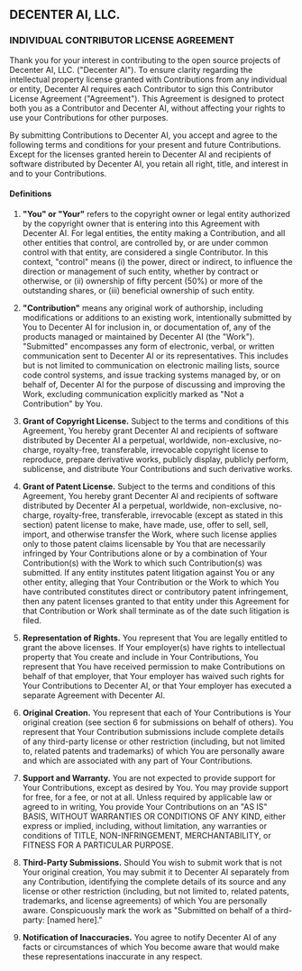 ## DECENTER AI, LLC.

### INDIVIDUAL CONTRIBUTOR LICENSE AGREEMENT

Thank you for your interest in contributing to the open source projects of Decenter AI, LLC. ("Decenter AI"). To ensure clarity regarding the intellectual property license granted with Contributions from any individual or entity, Decenter AI requires each Contributor to sign this Contributor License Agreement ("Agreement"). This Agreement is designed to protect both you as a Contributor and Decenter AI, without affecting your rights to use your Contributions for other purposes.

By submitting Contributions to Decenter AI, you accept and agree to the following terms and conditions for your present and future Contributions. Except for the licenses granted herein to Decenter AI and recipients of software distributed by Decenter AI, you retain all right, title, and interest in and to your Contributions.

#### Definitions

1. **"You" or "Your"** refers to the copyright owner or legal entity authorized by the copyright owner that is entering into this Agreement with Decenter AI. For legal entities, the entity making a Contribution, and all other entities that control, are controlled by, or are under common control with that entity, are considered a single Contributor. In this context, "control" means (i) the power, direct or indirect, to influence the direction or management of such entity, whether by contract or otherwise, or (ii) ownership of fifty percent (50%) or more of the outstanding shares, or (iii) beneficial ownership of such entity.

2. **"Contribution"** means any original work of authorship, including modifications or additions to an existing work, intentionally submitted by You to Decenter AI for inclusion in, or documentation of, any of the products managed or maintained by Decenter AI (the "Work"). "Submitted" encompasses any form of electronic, verbal, or written communication sent to Decenter AI or its representatives. This includes but is not limited to communication on electronic mailing lists, source code control systems, and issue tracking systems managed by, or on behalf of, Decenter AI for the purpose of discussing and improving the Work, excluding communication explicitly marked as "Not a Contribution" by You.

3. **Grant of Copyright License.** Subject to the terms and conditions of this Agreement, You hereby grant Decenter AI and recipients of software distributed by Decenter AI a perpetual, worldwide, non-exclusive, no-charge, royalty-free, transferable, irrevocable copyright license to reproduce, prepare derivative works, publicly display, publicly perform, sublicense, and distribute Your Contributions and such derivative works.

4. **Grant of Patent License.** Subject to the terms and conditions of this Agreement, You hereby grant Decenter AI and recipients of software distributed by Decenter AI a perpetual, worldwide, non-exclusive, no-charge, royalty-free, transferable, irrevocable (except as stated in this section) patent license to make, have made, use, offer to sell, sell, import, and otherwise transfer the Work, where such license applies only to those patent claims licensable by You that are necessarily infringed by Your Contributions alone or by a combination of Your Contribution(s) with the Work to which such Contribution(s) was submitted. If any entity institutes patent litigation against You or any other entity, alleging that Your Contribution or the Work to which You have contributed constitutes direct or contributory patent infringement, then any patent licenses granted to that entity under this Agreement for that Contribution or Work shall terminate as of the date such litigation is filed.

5. **Representation of Rights.** You represent that You are legally entitled to grant the above licenses. If Your employer(s) have rights to intellectual property that You create and include in Your Contributions, You represent that You have received permission to make Contributions on behalf of that employer, that Your employer has waived such rights for Your Contributions to Decenter AI, or that Your employer has executed a separate Agreement with Decenter AI.

6. **Original Creation.** You represent that each of Your Contributions is Your original creation (see section 6 for submissions on behalf of others). You represent that Your Contribution submissions include complete details of any third-party license or other restriction (including, but not limited to, related patents and trademarks) of which You are personally aware and which are associated with any part of Your Contributions.

7. **Support and Warranty.** You are not expected to provide support for Your Contributions, except as desired by You. You may provide support for free, for a fee, or not at all. Unless required by applicable law or agreed to in writing, You provide Your Contributions on an "AS IS" BASIS, WITHOUT WARRANTIES OR CONDITIONS OF ANY KIND, either express or implied, including, without limitation, any warranties or conditions of TITLE, NON-INFRINGEMENT, MERCHANTABILITY, or FITNESS FOR A PARTICULAR PURPOSE.

8. **Third-Party Submissions.** Should You wish to submit work that is not Your original creation, You may submit it to Decenter AI separately from any Contribution, identifying the complete details of its source and any license or other restriction (including, but not limited to, related patents, trademarks, and license agreements) of which You are personally aware. Conspicuously mark the work as "Submitted on behalf of a third-party: [named here]."

9. **Notification of Inaccuracies.** You agree to notify Decenter AI of any facts or circumstances of which You become aware that would make these representations inaccurate in any respect.


